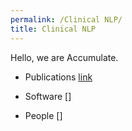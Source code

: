 ```yaml
---
permalink: /Clinical NLP/
title: Clinical NLP
---
```


Hello, we are Accumulate.

* Publications
    [link](/clinical/software)

* Software
    []

* People
    []
